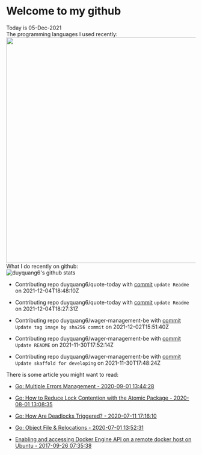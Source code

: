 # Welcome to my github 
Today is 05-Dec-2021\
The programming languages I used recently:\
<img src="https://wakatime.com/share/@duyquang6/fbe267a6-a29b-4a1a-b769-c566a361c376.svg" width="600">\
What I do recently on github:\
![duyquang6's github stats](https://github-readme-stats.vercel.app/api?username=duyquang6&layout=compact&hide=stars,prs,contribs,issues)

 - Contributing repo duyquang6/quote-today with [commit](https://github.com/duyquang6/quote-today/commit/359c5e4836e016ae2d1db261813d76b4bccd517c) `update Readme` on  2021-12-04T18:48:10Z

 - Contributing repo duyquang6/quote-today with [commit](https://github.com/duyquang6/quote-today/commit/77d4fd448e8e43f59f3fe55110f7bf7e45cbf6b0) `update Readme` on  2021-12-04T18:27:31Z

 - Contributing repo duyquang6/wager-management-be with [commit](https://github.com/duyquang6/wager-management-be/commit/09442e97f4a860f0806d36561770c5a3b6fb39f3) `Update tag image by sha256 commit` on  2021-12-02T15:51:40Z

 - Contributing repo duyquang6/wager-management-be with [commit](https://github.com/duyquang6/wager-management-be/commit/bb0e287db9d92f65446bf05bd3d38146b5f2f54b) `Update README` on  2021-11-30T17:52:14Z

 - Contributing repo duyquang6/wager-management-be with [commit](https://github.com/duyquang6/wager-management-be/commit/8e4547b931602890c30a15414ac92694f877668d) `Update skaffold for developing` on  2021-11-30T17:48:24Z

There is some article you might want to read:

 - [Go: Multiple Errors Management - 2020-09-01 13:44:28](https://medium.com/a-journey-with-go/go-multiple-errors-management-a67477628cf1?source=rss-f26b90a8ca4b------2)

 - [Go: How to Reduce Lock Contention with the Atomic Package - 2020-08-01 13:08:35](https://medium.com/a-journey-with-go/go-how-to-reduce-lock-contention-with-the-atomic-package-ba3b2664b549?source=rss-f26b90a8ca4b------2)

 - [Go: How Are Deadlocks Triggered? - 2020-07-11 17:16:10](https://medium.com/a-journey-with-go/go-how-are-deadlocks-triggered-2305504ac019?source=rss-f26b90a8ca4b------2)

 - [Go: Object File &amp; Relocations - 2020-07-01 13:52:31](https://medium.com/a-journey-with-go/go-object-file-relocations-804438ec379b?source=rss-f26b90a8ca4b------2)

 - [Enabling and accessing Docker Engine API on a remote docker host on Ubuntu - 2017-09-26 07:35:38](https://sudarakayasindu.medium.com/enabling-and-accessing-docker-engine-api-on-a-remote-docker-host-on-ubuntu-16-04-2c15f55f5d39?source=rss-1a65837801e2------2)

